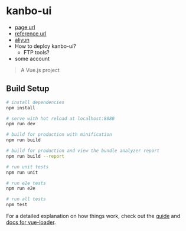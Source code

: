 # kanbo-ui
* [page url](http://www.cab-electric.com/#/)
* [reference url](https://www.wiska.com/)
* [aliyun](https://netcn.console.aliyun.com/core/host/list2?spm=5176.12818093.0.dhost.488716d0WFShbj)
* How to deploy kanbo-ui?
  * FTP tools?
* some account
> A Vue.js project

## Build Setup

``` bash
# install dependencies
npm install

# serve with hot reload at localhost:8080
npm run dev

# build for production with minification
npm run build

# build for production and view the bundle analyzer report
npm run build --report

# run unit tests
npm run unit

# run e2e tests
npm run e2e

# run all tests
npm test
```

For a detailed explanation on how things work, check out the [guide](http://vuejs-templates.github.io/webpack/) and [docs for vue-loader](http://vuejs.github.io/vue-loader).

